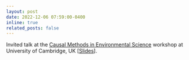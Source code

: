 ```yaml
---
layout: post
date: 2022-12-06 07:59:00-0400
inline: true
related_posts: false
---
```


Invited talk at the [Causal Methods in Environmental Science](https://www.cmes.info/) workshop at University of Cambridge, UK [[Slides]()].
